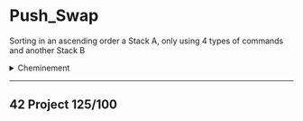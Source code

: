 # Push_Swap
Sorting in an ascending order a Stack A, only using  4 types of commands and another Stack B

<details>
    <summary>Cheminement</summary>
- ***LEXICO***
    - Complexité :la *quantité de ressources* (temps, espace mémoire, etc.) dont a besoin un [algorithme](https://fr.wikipedia.org/wiki/Algorithme) pour résoudre un *[problème algorithmique](https://fr.wikipedia.org/wiki/Probl%C3%A8me_algorithmique)*
        

# **GOAL** :

Sort given range of unique integers using two stacks (A and B) and only following operations:

- Possible operations
    
    **sa** : swap a - swap the first 2 elements at the top of stack a.
    
    Do nothing if there is only one or no elements).
    
    **sb**: swap b - swap the first 2 elements at the top of stack b.
    
    Do nothing if there is only one or no elements).
    
    **ss**: sa and sb at the same time.
    
    **pa**: push a - take the first element at the top of b and put it
    
    at the top of a. Do nothing if b is empty.
    
    **pb**: push b - take the first element at the top of a and put it
    
    at the top of b. Do nothing if a is empty.
    
    **ra**: rotate a - shift up all elements of stack a by 1. The first
    
    element becomes the last one.
    
    **rb**: rotate b - shift up all elements of stack b by 1. The first
    
    element becomes the last one.
    
    **rr** : ra and rb at the same time.
    
    **rra** : reverse rotate a - shift down all elements of stack a by 1.
    
    The last element becomes the first one.
    
    **rrb** : reverse rotate b - shift down all elements of stack b by 1.
    
    The last element becomes the first one.
    
    **rrr**: rra and rrb at the same time.
    
    
- gestion d'erreurs
    
    args > 2, int seulement, prend les nombres negatifs sinon affiche **Error en sortie d'erreur** (fd = 2) 
    

 EXECUTABLE : **./push_swap int int int ...**

- Restrictions
    1. 2-3 operations for 3 integers
    2.  12 operations for 5 integers
    3. 700 operations for 100 integers
    4. 5500 operations for 500 integers
    
    Max points
    
    HUNK pour 100 → 700
    
    HUNK pour 500 → 5500
    
- Important note : tris, algo
    
    **The algortihm**
    
    While the aim of the project was to introduce students to complexity**, the project did not actually favour algorithms with lowest complexity**. Given that highest marks were achieved by using the least amount of commands, slower algorithms that read the data more times could be more precise than algortihms optimised for speed or least passes over the numbers. For this reason, computationally slower processes like finding the true median for each split in quick sort achieved better results.
    

## CHEMINEMENT:

**ETAPE 1**

Avant de programmer la méthode de résolution go initialiser des t_list qui vont représenter les stacks . De plus une fonction t_list ft_fillstack (int ac, char **av) qui va stocker les arguments dans t_list qui sera notre stack_a. Et des fonctions de gestion d'erreurs : ft_checkduplint(t_list stack *) et ft_check_max_int( t_list stack*).

- LES VARIABLES
    
    t_list : ***stack_a *stack_b**
    
    s_list operation, composée de char *opr qui va stocker les opérations effectuées afin de pouvoir les imprimer en fin de programme.
    
- fonctions utilitaires ajoutées à ma libft
    - **ft_atoll ft_atol :** str to long long
    - void ft_lst_int_print (t_list list): print une liste chainée
    - int ft_lst_int_check_order(t_list list): renvoie 1 si la liste est ordonnée en ordre croissant
    - t_list *ft_lst_int_search(t_list list, int nb): renvoie un pointeur vers l'element trouvé ou NULL
    - int ft_lst_int_occurence(t_list list, long nb): compte le nombre d'occurencesde nb
    - ft_tab_long_print
    - ft_tab_long_sort
    
    Self-explanatory
    

# SORTING

## SORTING avec 3 valeurs

- Initialise 3 variables pour 3 int. On a 5 cas differents
    - **if n1 = min et n2 = max             case = 1 3 2**
        
        SA
        
        RA
        
    - **else if n1 = max et n2 = min      case = 3 1 2**
        
        RA
        
    - **else if n1 = max  et  n3 = min    case = 3 2 1**
        
        RA 
        
        SA
        
    - if n2 = min et n3 = max              case = 2 1 3
        
        SA
        
    - if n2 = max et n3 = min              case = 2 3 1
        
        RRA
        

## **SORTING IN GENERAL :**

### TYPES OF SORTING

- TYPES OF SORTING
    - TRI PAR INSERTION (= INSERTSORTING )
        
        ![Insertion-sort-example-300px.gif](https://s3-us-west-2.amazonaws.com/secure.notion-static.com/3c0a7c89-5a12-4e5b-bb1d-29bcd8427ffe/Insertion-sort-example-300px.gif)
        
    - TRI FUSION
        
        je divise en deux puis je tri chacune des parties
        
    - RADIX SORTING
        
        chiffre par chiffre en commençant par les unités
        
        *ex:* 23 ; 7 ; 122; 19
        
         
        
        1.  122  23 7  19
        2. 7 19 122 23
        3. 7 19 23 122 
        
    - QUICK SORTING
        
        [https://www.youtube.com/watch?v=JyXNda9Frrw](https://www.youtube.com/watch?v=JyXNda9Frrw) (explications claires sur excel) version python
        
        [https://www.youtube.com/watch?v=COk73cpQbFQ](https://www.youtube.com/watch?v=COk73cpQbFQ) same version Cv  
        
        - utilisation d'un pivot = dernier element de la liste (index max)
        - trouver element  sup > au pivot en comment par index 0
        - si element inferieur sup les inverser
        - en boucle jusque ce que pivot soit entouré de valeurs inférieures à gauche et supérieures à droite
        
        *ex:* sa 
        
    - BULLY
    - COMPLEXITE AND SUMMARY
        
        ## **Complexité des algorithmes**
        
        Afin d’évaluer la complexité des différents algorithmes de tri présentés, on comptera le nombre de comparaisons et d’échanges de valeur entre deux éléments du tableau sans prendre en compte les affectations et comparaisons sur des variables de comptage de boucles.
        
        Les méthodes présentées sont de deux types :
        
        - des méthodes qui trient les éléments deux à deux, de manière plus ou moins efficace, mais qui nécessitent toujours de comparer chacun des N éléments avec chacun des N-1 autres éléments, donc le nombre de comparaisons sera de l’ordre de N — on note cet ordre de grandeur O(N^2). Par exemple, pour N=1000, N=10, pour N=10, N=10. Les algorithmes de ce type sont
            - une méthode de tri élémentaire, le tri par sélection ;
            - et sa variante, le tri par propagation ou tri bulle ;
            - une méthode qui s’apparente à celle utilisée pour trier ses cartes dans un jeu,le tri par insertion ;
        - des méthodes qui sont plus rapides, car elles trient des sous-ensembles de ces N éléments puis regroupent les éléments triés, elles illustrent le principe « diviser pour régner ». Le nombre de comparaisons est alors de l’ordre de N (log(N)). Par exemple, pour N=1000, N(log(N))=10000 environ, pour N=10, N(log(N))=20×10 environ. Les algorithmes de ce type sont :
            - **le fameux tri rapide ou *Quicksort* ;**
            - et enfin, **le tri par fusion.**
        
        Cette liste n’est évidemment pas exhaustive. Il existe des méthodes particulièr
        
    - void ft_strong_sorting(t_list **stack_a )
        
        variables : int **a,b**  t_list *stack_**b**
        

***“[Diviser pour reigner"]*** → quicksort, fusion sort

En informatique les mots *tri* et *trier* sont à prendre avec le sens de *classement* et *classer*.

### MY METHODS

- First try : HUNKS 750
- Second try : 900 ordering when pushing  median
- **Third try : Push all except 3 then push back the one that needs the fewer moves**
    </details>
***

## 42 Project 125/100
